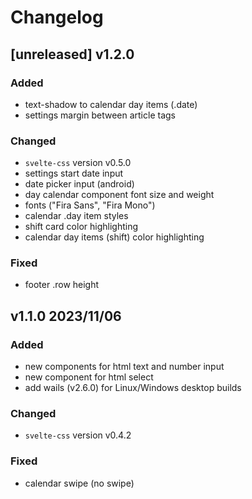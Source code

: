 # Changelog

## [unreleased] v1.2.0

### Added

- text-shadow to calendar day items (.date)
- settings margin between article tags

### Changed

- `svelte-css` version v0.5.0
- settings start date input
- date picker input (android)
- day calendar component font size and weight
- fonts ("Fira Sans", "Fira Mono")
- calendar .day item styles
- shift card color highlighting
- calendar day items (shift) color highlighting

### Fixed

- footer .row height

## v1.1.0 2023/11/06

### Added

- new components for html text and number input
- new component for html select
- add wails (v2.6.0) for Linux/Windows desktop builds

### Changed

- `svelte-css` version v0.4.2

### Fixed

- calendar swipe (no swipe)
